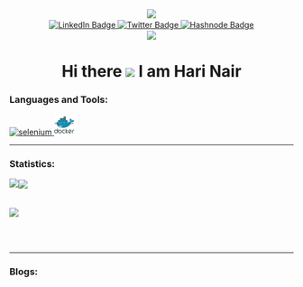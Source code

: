<div id="header" align="center">
  <img src="https://media.giphy.com/media/1sMGC0XjA1Hk58wppo/giphy.gif" width="150"/>
</div>

<div id="badges" align="center">
  <a href="https://www.linkedin.com/in/harryvn/">
    <img src="https://img.shields.io/badge/LinkedIn-blue?style=for-the-badge&logo=linkedin&logoColor=white" alt="LinkedIn Badge"/>
  </a>
  <a href="https://twitter.com/harryvn786">
    <img src="https://img.shields.io/badge/Twitter-blue?style=for-the-badge&logo=twitter&logoColor=white" alt="Twitter Badge"/>
  </a>
  <a href="https://end.hashnode.dev/">
    <img src="https://img.shields.io/badge/Hashnode-blue?style=for-the-badge&logo=hashnode&logoColor=white" alt="Hashnode Badge"/>
  </a>
</div>

<div id="counter" align="center">
  <img src="https://komarev.com/ghpvc/?username=harryvn&style=flat-square&color=blue" align="center"/>
</div>

<h1 align="center"> Hi there <img src="https://user-images.githubusercontent.com/18350557/176309783-0785949b-9127-417c-8b55-ab5a4333674e.gif" width="30px"/> I am Hari Nair </h1>

### Languages and Tools:

<p align="left">
<a href="https://www.selenium.dev" target="_blank" rel="noreferrer"><img src="https://raw.githubusercontent.com/detain/svg-logos/780f25886640cef088af994181646db2f6b1a3f8/svg/selenium-logo.svg" alt="selenium" width="36" height="36"/> </a>
<a href="https://www.docker.com/" target="_blank" rel="noreferrer"> <img src="https://raw.githubusercontent.com/devicons/devicon/master/icons/docker/docker-original-wordmark.svg" alt="docker" width="36" height="36"/> </a>
</p>

---

### Statistics:

<div id="stats">
<img src="https://github-readme-stats.vercel.app/api?username=harryvn&theme=dark&show_icons=true&count_private=true&hide_border=true&color=black" align="left" />
<img src="https://github-readme-stats.vercel.app/api/top-langs/?username=harryvn&theme=dark&langs_count=10&hide_border=true&locale=en&custom_title=Top%20%Languages" align="center" /> <br/><br/><br/>
<img src="https://github-readme-streak-stats.herokuapp.com/?user=harryvn&theme=dark&hide_border=true" align="left" />
</div>

<br/><br/><br/>

---

### Blogs:

<!-- BLOG-POST-LIST:START -->
<!-- BLOG-POST-LIST:END -->
